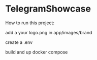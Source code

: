 # TelegramShowcase

How to run this project:

add a your logo.png in app/images/brand

create a .env

build and up docker compose
